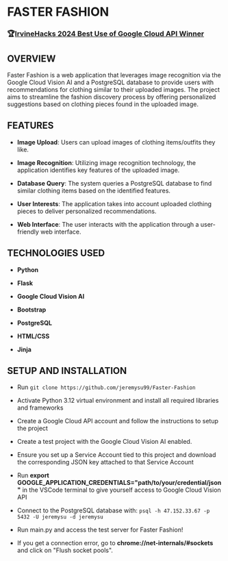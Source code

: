 

# FASTER FASHION

### 🏆[IrvineHacks 2024 Best Use of Google Cloud API Winner](https://devpost.com/software/faster-fashion) 

## OVERVIEW

Faster Fashion is a web application that leverages image recognition via the Google Cloud Vision AI and a PostgreSQL database to provide users with recommendations for clothing similar to their uploaded images. The project aims to streamline the fashion discovery process by offering personalized suggestions based on clothing pieces found in the uploaded image.

## FEATURES

- **Image Upload**: Users can upload images of clothing items/outfits they like.
  
- **Image Recognition**: Utilizing image recognition technology, the application identifies key features of the uploaded image.

- **Database Query**: The system queries a PostgreSQL database to find similar clothing items based on the identified features.

- **User Interests**: The application takes into account uploaded clothing pieces to deliver personalized recommendations.

- **Web Interface**: The user interacts with the application through a user-friendly web interface.

## TECHNOLOGIES USED

- **Python**

- **Flask**
  
- **Google Cloud Vision AI**

- **Bootstrap**

- **PostgreSQL**

- **HTML/CSS**
  
- **Jinja**

## SETUP AND INSTALLATION

- Run `git clone https://github.com/jeremysu99/Faster-Fashion`

- Activate Python 3.12 virtual environment and install all required libraries and frameworks

- Create a Google Cloud API account and follow the instructions to setup the project

- Create a test project with the Google Cloud Vision AI enabled.

- Ensure you set up a Service Account tied to this project and download the corresponding JSON key attached to that Service Account

- Run **export GOOGLE_APPLICATION_CREDENTIALS="path/to/your/credential/json"** in the VSCode terminal to give yourself access to Google Cloud Vision API

- Connect to the PostgreSQL database with:
  `psql -h 47.152.33.67 -p 5432 -U jeremysu -d jeremysu`

- Run main.py and access the test server for Faster Fashion!

- If you get a connection error, go to **chrome://net-internals/#sockets** and click on "Flush socket pools".
